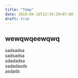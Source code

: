 ```yaml
---
title: "Temp"
date: 2019-04-10T13:34:29+07:00
draft: true
---  
```


## wewqwqeewqwq  
sadsadsa  
sadsadsa  
sdadadsa  
sadadasds  
asdads
